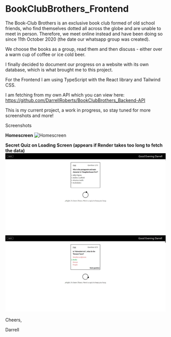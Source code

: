 # BookClubBrothers_Frontend

The Book-Club Brothers is an exclusive book club formed of old school friends, who find themselves dotted all across the globe and are unable to meet in person. Therefore, we meet online instead and have been doing so since 11th October 2020 (the date our whatsapp group was created). 

We choose the books as a group, read them and then discuss - either over a warm cup of coffee or ice cold beer.

I finally decided to document our progress on a website with its own database, which is what brought me to this project.

For the Frontend I am using TypeScript with the React library and Tailwind CSS.

I am fetching from my own API which you can view here: https://github.com/DarrellRoberts/BookClubBrothers_Backend-API

This is my current project, a work in progress, so stay tuned for more screenshots and more!

Screenshots

**Homescreen**
![Homescreen](./src/assets/homescreen.jpg)

**Secret Quiz on Loading Screen (appears if Render takes too long to fetch the data)**
![SecretQuiz](./src/assets/loadingscreen.jpg)

![SecretQuiz](./src/assets/loadingscreen2.jpg)

Cheers,

Darrell
